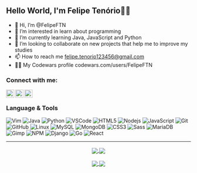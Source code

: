 ## Hello World, I'm Felipe Tenório👨‍💻
- 👋 Hi, I’m @FelipeFTN
- 👀 I’m interested in learn about programming
- 🌱 I’m currently learning Java, JavaScript and Python 
- 💞️ I’m looking to collaborate on new projects that help me to improve my studies
- 📫 How to reach me felipe.tenorio123456@gmail.com
- 👨‍💻 My Codewars profile codewars.com/users/FelipeFTN

### Connect with me:

[<img align="left" alt="codeSTACKr | LinkedIn" width="22px" title="linkedin/in/felipeftn" src="https://cdn.jsdelivr.net/npm/simple-icons@v3/icons/linkedin.svg" />][linkedin]
<img align="left" alt="codeSTACKr | LinkedIn" width="22px" title="FelipeFTN#0298" src="https://cdn.jsdelivr.net/npm/simple-icons@v3/icons/discord.svg" />
<img align="left" alt="codeSTACKr | LinkedIn" width="22px" title="felipe.tenorio123456@gmail.com" src="https://cdn.jsdelivr.net/npm/simple-icons@v3/icons/gmail.svg" />

[linkedin]: https://www.linkedin.com/in/felipeftn/

<br>

### Language & Tools

![Vim](https://img.shields.io/badge/-Vim-black?style=flat-square&logo=vim)
![Java](https://img.shields.io/badge/-Java-orange?style=flat-square&logo=java)
![Python](https://img.shields.io/badge/-Python-black?style=flat-square&logo=python)
![VSCode](https://img.shields.io/badge/-VSCode-007ACC?style=flat-square&logo=visual-studio-code&logoColor=white)
![HTML5](https://img.shields.io/badge/-HTML5-E34F26?style=flat-square&logo=html5&logoColor=white)
![Nodejs](https://img.shields.io/badge/Node.js-43853D?style=flat-square&logo=node-dot-js&logoColor=white)
![JavaScript](https://img.shields.io/badge/-JavaScript-black?style=flat-square&logo=javascript)
![Git](https://img.shields.io/badge/-Git-black?style=flat-square&logo=git)
![GitHub](https://img.shields.io/badge/-GitHub-181717?style=flat-square&logo=github)
![Linux](https://img.shields.io/badge/-linux-%231572B6?style=flat-square&logo=linux&logoColor=black)
![MySQL](https://img.shields.io/badge/-MySQL-4479A1?style=flat-square&logo=mysql&logoColor=white)
![MongoDB](https://img.shields.io/badge/-MongoDB-black?style=flat-square&logo=mongodb)
![CSS3](https://img.shields.io/badge/-CSS3-1572B6?style=flat-square&logo=css3)
![Sass](https://img.shields.io/badge/-Sass-CC6699?style=flat-square&logo=sass&logoColor=white)
![MariaDB](https://img.shields.io/badge/-MariaDB-black?style=flat-square&logo=mariadb)
![Gimp](https://img.shields.io/badge/gimp-5C5543?style=flat-square&logo=gimp&logoColor=white)
![NPM](https://img.shields.io/badge/npm-CB3837?style=flat-square&logo=npm&logoColor=white)
![Django](https://img.shields.io/badge/Django-092E20?style=flat-square&logo=django&logoColor=green)
![Go](https://img.shields.io/badge/Go-00ADD8?style=flat-square&logo=go&logoColor=white)
![React](https://img.shields.io/badge/React-20232A?style=flat-square&logo=react&logoColor=61DAFB)

<hr>
<div align="center">
  <a href="https://github.com/FelipeFTN/MySecurity">
    <img align="center" src="https://github-readme-stats.vercel.app/api/pin/?username=FelipeFTN&repo=MySecurity&theme=dark&show_owner=true" />
  </a>
  <a href="https://github.com/FelipeFTN/AdventureGame">
    <img align="center" src="https://github-readme-stats.vercel.app/api/pin/?username=FelipeFTN&repo=AdventureGame&theme=dark&show_owner=true" />
  </a>
<br>
<br>
  <a href="https://github.com/FelipeFTN">
    <img align="center" src="https://github-readme-stats.vercel.app/api?username=FelipeFTN&show_icons=true&theme=dark" />
    <img align="center" src="https://github-readme-stats.vercel.app/api/top-langs/?username=FelipeFTN&layout=compact&theme=dark" />
  </a>
</div>
